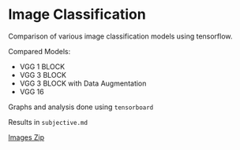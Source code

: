 # Image Classification

Comparison of various image classification models using tensorflow.

Compared Models:
- VGG 1 BLOCK
- VGG 3 BLOCK
- VGG 3 BLOCK with Data Augmentation
- VGG 16

Graphs and analysis done using `tensorboard`

Results in `subjective.md`

[Images Zip](https://drive.google.com/file/d/1zVJqMcsD3bIhmls09ZcRCTVYTClPJuSn/view?usp=share_link)
